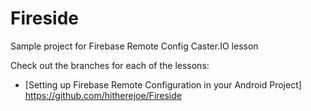 # Fireside
Sample project for Firebase Remote Config Caster.IO lesson

Check out the branches for each of the lessons:

- [Setting up Firebase Remote Configuration in your Android Project] https://github.com/hitherejoe/Fireside
